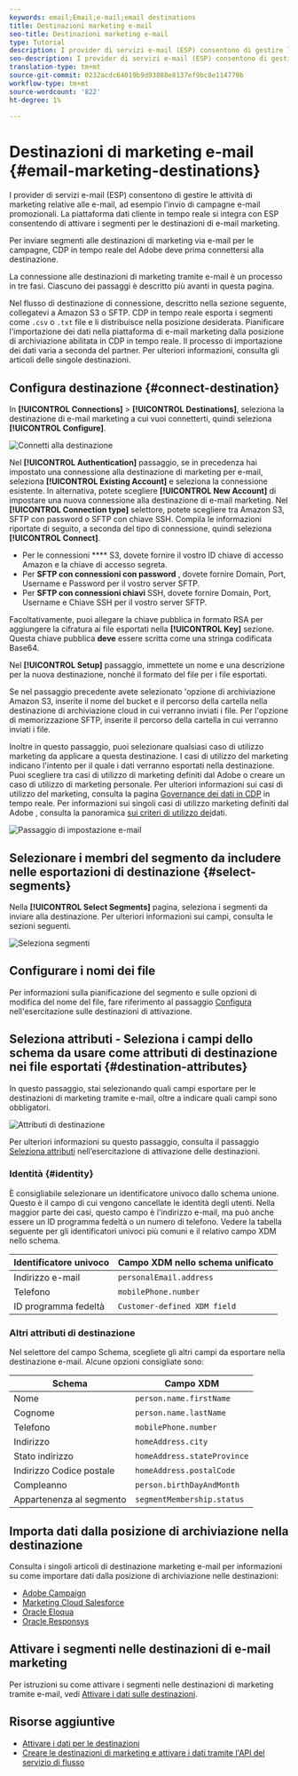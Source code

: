 ```yaml
---
keywords: email;Email;e-mail;email destinations
title: Destinazioni marketing e-mail
seo-title: Destinazioni marketing e-mail
type: Tutorial
description: I provider di servizi e-mail (ESP) consentono di gestire le attività di marketing relative alle e-mail, ad esempio per l’invio di campagne e-mail promozionali.
seo-description: I provider di servizi e-mail (ESP) consentono di gestire le attività di marketing relative alle e-mail, ad esempio per l’invio di campagne e-mail promozionali.
translation-type: tm+mt
source-git-commit: 0232acdc64019b9d93888e8137ef9bc8e114779b
workflow-type: tm+mt
source-wordcount: '822'
ht-degree: 1%

---
```



# Destinazioni di marketing e-mail {#email-marketing-destinations}

I provider di servizi e-mail (ESP) consentono di gestire le attività di marketing relative alle e-mail, ad esempio l&#39;invio di campagne e-mail promozionali. La piattaforma dati cliente in tempo reale si integra con ESP consentendo di attivare i segmenti per le destinazioni di e-mail marketing.

Per inviare segmenti alle destinazioni di marketing via e-mail per le campagne,  CDP in tempo reale del Adobe deve prima connettersi alla destinazione.

La connessione alle destinazioni di marketing tramite e-mail è un processo in tre fasi. Ciascuno dei passaggi è descritto più avanti in questa pagina.

Nel flusso di destinazione di connessione, descritto nella sezione seguente, collegatevi a  Amazon S3 o SFTP. CDP in tempo reale esporta i segmenti come `.csv` o `.txt` file e li distribuisce nella posizione desiderata. Pianificare l&#39;importazione dei dati nella piattaforma di e-mail marketing dalla posizione di archiviazione abilitata in CDP in tempo reale. Il processo di importazione dei dati varia a seconda del partner. Per ulteriori informazioni, consulta gli articoli delle singole destinazioni.

## Configura destinazione {#connect-destination}

In **[!UICONTROL Connections]** > **[!UICONTROL Destinations]**, seleziona la destinazione di e-mail marketing a cui vuoi connetterti, quindi seleziona **[!UICONTROL Configure]**.

![Connetti alla destinazione](./assets/connect-email-marketing.png)

Nel **[!UICONTROL Authentication]** passaggio, se in precedenza hai impostato una connessione alla destinazione di marketing per e-mail, seleziona **[!UICONTROL Existing Account]** e seleziona la connessione esistente. In alternativa, potete scegliere **[!UICONTROL New Account]** di impostare una nuova connessione alla destinazione di e-mail marketing. Nel **[!UICONTROL Connection type]** selettore, potete scegliere tra  Amazon S3, SFTP con password o SFTP con chiave SSH. Compila le informazioni riportate di seguito, a seconda del tipo di connessione, quindi seleziona **[!UICONTROL Connect]**.

- Per le connessioni **** S3, dovete fornire il vostro ID chiave di accesso Amazon  e la chiave di accesso segreta.
- Per **SFTP con connessioni con password** , dovete fornire Domain, Port, Username e Password per il vostro server SFTP.
- Per **SFTP con connessioni chiavi** SSH, dovete fornire Domain, Port, Username e Chiave SSH per il vostro server SFTP.

Facoltativamente, puoi allegare la chiave pubblica in formato RSA per aggiungere la cifratura ai file esportati nella **[!UICONTROL Key]** sezione. Questa chiave pubblica **deve** essere scritta come una stringa codificata Base64.

Nel **[!UICONTROL Setup]** passaggio, immettete un nome e una descrizione per la nuova destinazione, nonché il formato del file per i file esportati.

Se nel passaggio precedente avete selezionato &#39;opzione di archiviazione Amazon S3, inserite il nome del bucket e il percorso della cartella nella destinazione di archiviazione cloud in cui verranno inviati i file. Per l&#39;opzione di memorizzazione SFTP, inserite il percorso della cartella in cui verranno inviati i file.

Inoltre in questo passaggio, puoi selezionare qualsiasi caso di utilizzo marketing da applicare a questa destinazione. I casi di utilizzo del marketing indicano l&#39;intento per il quale i dati verranno esportati nella destinazione. Puoi scegliere tra  casi di utilizzo di marketing definiti dal Adobe o creare un caso di utilizzo di marketing personale. Per ulteriori informazioni sui casi di utilizzo del marketing, consulta la pagina [Governance dei dati in CDP](/help/rtcdp/privacy/data-governance-overview.md#destinations) in tempo reale. Per informazioni sui singoli casi di utilizzo marketing definiti dal Adobe , consulta la panoramica [sui criteri di utilizzo dei](/help/data-governance/policies/overview.md#core-actions)dati.

![Passaggio di impostazione e-mail](./assets/email-setup-step.png)

## Selezionare i membri del segmento da includere nelle esportazioni di destinazione {#select-segments}

Nella **[!UICONTROL Select Segments]** pagina, seleziona i segmenti da inviare alla destinazione. Per ulteriori informazioni sui campi, consulta le sezioni seguenti.

![Seleziona segmenti](/help/rtcdp/destinations/assets/email-select-segments.png)

## Configurare i nomi dei file

Per informazioni sulla pianificazione del segmento e sulle opzioni di modifica del nome del file, fare riferimento al passaggio [Configura](/help/rtcdp/destinations/activate-destinations.md#configure) nell&#39;esercitazione sulle destinazioni di attivazione.

## Seleziona attributi - Seleziona i campi dello schema da usare come attributi di destinazione nei file esportati {#destination-attributes}

In questo passaggio, stai selezionando quali campi esportare per le destinazioni di marketing tramite e-mail, oltre a indicare quali campi sono obbligatori.

![Attributi di destinazione](/help/rtcdp/destinations/assets/recommended-attributes.png)

Per ulteriori informazioni su questo passaggio, consulta il passaggio [Seleziona attributi](/help/rtcdp/destinations/activate-destinations.md#select-attributes) nell’esercitazione di attivazione delle destinazioni.

### Identità {#identity}

È consigliabile selezionare un identificatore univoco dallo schema [](../../profile/home.md#profile-fragments-and-union-schemas)unione. Questo è il campo di cui vengono cancellate le identità degli utenti. Nella maggior parte dei casi, questo campo è l&#39;indirizzo e-mail, ma può anche essere un ID programma fedeltà o un numero di telefono. Vedere la tabella seguente per gli identificatori univoci più comuni e il relativo campo XDM nello schema.

| Identificatore univoco | Campo XDM nello schema unificato |
---------|----------
| Indirizzo e-mail | `personalEmail.address` |
| Telefono | `mobilePhone.number` |
| ID programma fedeltà | `Customer-defined XDM field` |

### Altri attributi di destinazione

Nel selettore del campo Schema, scegliete gli altri campi da esportare nella destinazione e-mail. Alcune opzioni consigliate sono:

| Schema | Campo XDM |
---------|----------
| Nome | `person.name.firstName` |
| Cognome | `person.name.lastName` |
| Telefono | `mobilePhone.number` |
| Indirizzo | `homeAddress.city` |
| Stato indirizzo | `homeAddress.stateProvince` |
| Indirizzo Codice postale | `homeAddress.postalCode` |
| Compleanno | `person.birthDayAndMonth` |
| Appartenenza al segmento | `segmentMembership.status` |

## Importa dati dalla posizione di archiviazione nella destinazione

Consulta i singoli articoli di destinazione marketing e-mail per informazioni su come importare dati dalla posizione di archiviazione nelle destinazioni:

- [Adobe Campaign](/help/rtcdp/destinations/adobe-campaign-destination.md#import-data-into-campaign)
- [Marketing Cloud Salesforce](/help/rtcdp/destinations/salesforce-marketing-cloud-destination.md#import-data-into-salesforce)
- [Oracle Eloqua](/help/rtcdp/destinations/oracle-eloqua-destination.md#import-data-into-eloqua)
- [Oracle Responsys](/help/rtcdp/destinations/oracle-responsys-destination.md#import-data-into-responsys)

## Attivare i segmenti nelle destinazioni di e-mail marketing

Per istruzioni su come attivare i segmenti nelle destinazioni di marketing tramite e-mail, vedi [Attivare i dati sulle destinazioni](/help/rtcdp/destinations/activate-destinations.md).

## Risorse aggiuntive

- [Attivare i dati per le destinazioni](/help/rtcdp/destinations/activate-destinations.md)
- [Creare le destinazioni di marketing e attivare i dati tramite l&#39;API del servizio di flusso](https://docs.adobe.com/content/help/en/experience-platform/tutorials/destinations/email-marketing-api.html)